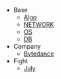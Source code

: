 * Base  
  * [Algo]()  
  * [NETWORK](/network)  
  * [OS](/os)  
  * [DB](/db)  
* Company  
  * [Bytedance](/bytedance)  
* Fight  
  * [July](/july)